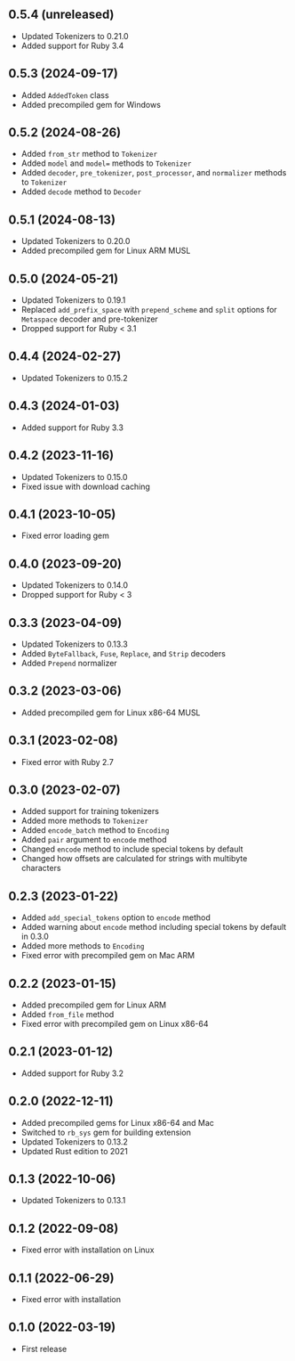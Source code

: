 ## 0.5.4 (unreleased)

- Updated Tokenizers to 0.21.0
- Added support for Ruby 3.4

## 0.5.3 (2024-09-17)

- Added `AddedToken` class
- Added precompiled gem for Windows

## 0.5.2 (2024-08-26)

- Added `from_str` method to `Tokenizer`
- Added `model` and `model=` methods to `Tokenizer`
- Added `decoder`, `pre_tokenizer`, `post_processor`, and `normalizer` methods to `Tokenizer`
- Added `decode` method to `Decoder`

## 0.5.1 (2024-08-13)

- Updated Tokenizers to 0.20.0
- Added precompiled gem for Linux ARM MUSL

## 0.5.0 (2024-05-21)

- Updated Tokenizers to 0.19.1
- Replaced `add_prefix_space` with `prepend_scheme` and `split` options for `Metaspace` decoder and pre-tokenizer
- Dropped support for Ruby < 3.1

## 0.4.4 (2024-02-27)

- Updated Tokenizers to 0.15.2

## 0.4.3 (2024-01-03)

- Added support for Ruby 3.3

## 0.4.2 (2023-11-16)

- Updated Tokenizers to 0.15.0
- Fixed issue with download caching

## 0.4.1 (2023-10-05)

- Fixed error loading gem

## 0.4.0 (2023-09-20)

- Updated Tokenizers to 0.14.0
- Dropped support for Ruby < 3

## 0.3.3 (2023-04-09)

- Updated Tokenizers to 0.13.3
- Added `ByteFallback`, `Fuse`, `Replace`, and `Strip` decoders
- Added `Prepend` normalizer

## 0.3.2 (2023-03-06)

- Added precompiled gem for Linux x86-64 MUSL

## 0.3.1 (2023-02-08)

- Fixed error with Ruby 2.7

## 0.3.0 (2023-02-07)

- Added support for training tokenizers
- Added more methods to `Tokenizer`
- Added `encode_batch` method to `Encoding`
- Added `pair` argument to `encode` method
- Changed `encode` method to include special tokens by default
- Changed how offsets are calculated for strings with multibyte characters

## 0.2.3 (2023-01-22)

- Added `add_special_tokens` option to `encode` method
- Added warning about `encode` method including special tokens by default in 0.3.0
- Added more methods to `Encoding`
- Fixed error with precompiled gem on Mac ARM

## 0.2.2 (2023-01-15)

- Added precompiled gem for Linux ARM
- Added `from_file` method
- Fixed error with precompiled gem on Linux x86-64

## 0.2.1 (2023-01-12)

- Added support for Ruby 3.2

## 0.2.0 (2022-12-11)

- Added precompiled gems for Linux x86-64 and Mac
- Switched to `rb_sys` gem for building extension
- Updated Tokenizers to 0.13.2
- Updated Rust edition to 2021

## 0.1.3 (2022-10-06)

- Updated Tokenizers to 0.13.1

## 0.1.2 (2022-09-08)

- Fixed error with installation on Linux

## 0.1.1 (2022-06-29)

- Fixed error with installation

## 0.1.0 (2022-03-19)

- First release
